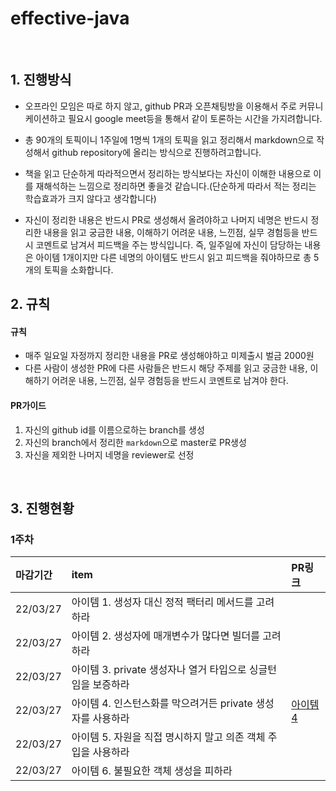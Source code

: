 # effective-java

<br>

## 1. 진행방식

- 오프라인 모임은 따로 하지 않고, github PR과 오픈채팅방을 이용해서 주로 커뮤니케이션하고 필요시 google meet등을 통해서 같이 토론하는 시간을 가지려합니다.

- 총 90개의 토픽이니 1주일에 1명씩 1개의 토픽을 읽고 정리해서 markdown으로 작성해서 github repository에 올리는 방식으로 진행하려고합니다.

- 책을 읽고 단순하게 따라적으면서 정리하는 방식보다는 자신이 이해한 내용으로 이를 재해석하는 느낌으로 정리하면 좋을것 같습니다.(단순하게 따라서 적는 정리는 학습효과가 크지 않다고 생각합니다)

- 자신이 정리한 내용은 반드시 PR로 생성해서 올려야하고 나머지 네명은 반드시 정리한 내용을 읽고 궁금한 내용, 이해하기 어려운 내용, 느낀점, 실무 경험등을 반드시 코멘트로 남겨서 피드백을 주는 방식입니다. 즉, 일주일에 자신이 담당하는 내용은 아이템 1개이지만 다른 네명의 아이템도 반드시 읽고 피드백을 줘야하므로 총 5개의 토픽을 소화합니다.


## 2. 규칙

#### 규칙
- 매주 일요일 자정까지 정리한 내용을 PR로 생성해야하고 미제출시 벌금 2000원
- 다른 사람이 생성한 PR에 다른 사람들은 반드시 해당 주제를 읽고 궁금한 내용, 이해하기 어려운 내용, 느낀점, 실무 경험등을 반드시 코멘트로 남겨야 한다.

#### PR가이드
1. 자신의 github id를 이름으로하는 branch를 생성
2. 자신의 branch에서 정리한 `markdown`으로 master로 PR생성
3. 자신을 제외한 나머지 네명을 reviewer로 선정

<br>

## 3. 진행현황

### 1주차

|   마감기간   | item                                              |        PR링크                                                                        |
|:----------|:---------------------------------------------------|:------------------------------------------------------------------------------------|
| 22/03/27  |    아이템 1. 생성자 대신 정적 팩터리 메서드를 고려하라         |                                                                                     |
| 22/03/27  |    아이템 2. 생성자에 매개변수가 많다면 빌더를 고려하라         |                                                                                     |
| 22/03/27  |    아이템 3. private 생성자나 열거 타입으로 싱글턴임을 보증하라 |                                                                                     | 
| 22/03/27  |    아이템 4. 인스턴스화를 막으려거든 private 생성자를 사용하라  |[아이템4](https://github.com/code-chobo-study/effective-java/pull/1)                  |
| 22/03/27  |    아이템 5. 자원을 직접 명시하지 말고 의존 객체 주입을 사용하라  |                                                                                    |
| 22/03/27  |    아이템 6. 불필요한 객체 생성을 피하라                    |                                                                                    |





<Br/>


